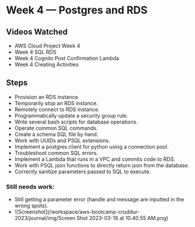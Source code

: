 # Week 4 — Postgres and RDS

## Videos Watched
- AWS Cloud Project Week 4
- Week 4 SQL RDS
- Week 4 Cognito Post Confirmation Lambda
- Week 4 Creating Activities

## Steps
- Provision an RDS instance. 
- Temporarily stop an RDS instance. 
- Remotely connect to RDS instance. 
- Programmatically update a security group rule. 
- Write several bash scripts for database operations. 
- Operate common SQL commands. 
- Create a schema SQL file by hand. 
- Work with UUIDs and PSQL extensions. 
- Implement a postgres client for python using a connection pool. 
- Troubleshoot common SQL errors. 
- Implement a Lambda that runs in a VPC and commits code to RDS. 
- Work with PSQL json functions to directly return json from the database. 
- Correctly sanitize parameters passed to SQL to execute. 

### Still needs work:
- Still getting a parameter error (handle and message are inputted in the wrong spots). 
- ![Screenshot](/workspace/aws-bootcamp-cruddur-2023/journal/img/Screen Shot 2023-03-18 at 10.40.55 AM.png)
